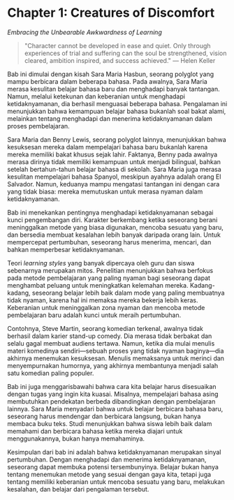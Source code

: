 # Chapter 1: Creatures of Discomfort

*Embracing the Unbearable Awkwardness of Learning*

> "Character cannot be developed in ease and quiet. Only through experiences of trial and suffering can the soul be strengthened, vision cleared, ambition inspired, and success achieved."
— Helen Keller

Bab ini dimulai dengan kisah Sara Maria Hasbun, seorang polyglot yang mampu berbicara dalam beberapa bahasa. Pada awalnya, Sara Maria merasa kesulitan belajar bahasa baru dan menghadapi banyak tantangan. Namun, melalui ketekunan dan keberanian untuk menghadapi ketidaknyamanan, dia berhasil menguasai beberapa bahasa. Pengalaman ini menunjukkan bahwa kemampuan belajar bahasa bukanlah soal bakat alami, melainkan tentang menghadapi dan menerima ketidaknyamanan dalam proses pembelajaran.

Sara Maria dan Benny Lewis, seorang polyglot lainnya, menunjukkan bahwa kesuksesan mereka dalam mempelajari bahasa baru bukanlah karena mereka memiliki bakat khusus sejak lahir. Faktanya, Benny pada awalnya merasa dirinya tidak memiliki kemampuan untuk menjadi bilingual, bahkan setelah bertahun-tahun belajar bahasa di sekolah. Sara Maria juga merasa kesulitan mempelajari bahasa Spanyol, meskipun ayahnya adalah orang El Salvador. Namun, keduanya mampu mengatasi tantangan ini dengan cara yang tidak biasa: mereka memutuskan untuk merasa nyaman dalam ketidaknyamanan.

Bab ini menekankan pentingnya menghadapi ketidaknyamanan sebagai kunci pengembangan diri. Karakter berkembang ketika seseorang berani meninggalkan metode yang biasa digunakan, mencoba sesuatu yang baru, dan bersedia membuat kesalahan lebih banyak daripada orang lain. Untuk mempercepat pertumbuhan, seseorang harus menerima, mencari, dan bahkan memperbesar ketidaknyamanan.

Teori *learning styles* yang banyak dipercaya oleh guru dan siswa sebenarnya merupakan mitos. Penelitian menunjukkan bahwa berfokus pada metode pembelajaran yang paling nyaman bagi seseorang dapat menghambat peluang untuk meningkatkan kelemahan mereka. Kadang-kadang, seseorang belajar lebih baik dalam mode yang paling membuatnya tidak nyaman, karena hal ini memaksa mereka bekerja lebih keras. Keberanian untuk meninggalkan zona nyaman dan mencoba metode pembelajaran baru adalah kunci untuk meraih pertumbuhan.

Contohnya, Steve Martin, seorang komedian terkenal, awalnya tidak berhasil dalam karier stand-up comedy. Dia merasa tidak berbakat dan selalu gagal membuat audiens tertawa. Namun, ketika dia mulai menulis materi komedinya sendiri—sebuah proses yang tidak nyaman baginya—dia akhirnya menemukan kesuksesan. Menulis memaksanya untuk merinci dan menyempurnakan humornya, yang akhirnya membantunya menjadi salah satu komedian paling populer.

Bab ini juga menggarisbawahi bahwa cara kita belajar harus disesuaikan dengan tugas yang ingin kita kuasai. Misalnya, mempelajari bahasa asing membutuhkan pendekatan berbeda dibandingkan dengan pembelajaran lainnya. Sara Maria menyadari bahwa untuk belajar berbicara bahasa baru, seseorang harus mendengar dan berbicara langsung, bukan hanya membaca buku teks. Studi menunjukkan bahwa siswa lebih baik dalam memahami dan berbicara bahasa ketika mereka diajari untuk menggunakannya, bukan hanya memahaminya.

Kesimpulan dari bab ini adalah bahwa ketidaknyamanan merupakan sinyal pertumbuhan. Dengan menghadapi dan menerima ketidaknyamanan, seseorang dapat membuka potensi tersembunyinya. Belajar bukan hanya tentang menemukan metode yang sesuai dengan gaya kita, tetapi juga tentang memiliki keberanian untuk mencoba sesuatu yang baru, melakukan kesalahan, dan belajar dari pengalaman tersebut.